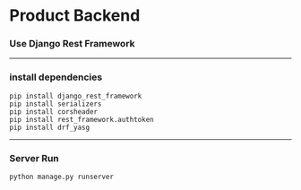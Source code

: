 # Product Backend
### Use Django Rest Framework

----

### install dependencies
```bash=
pip install django_rest_framework
pip install serializers
pip install corsheader
pip install rest_framework.authtoken
pip install drf_yasg

```

----

### Server Run

```bash
python manage.py runserver
```
